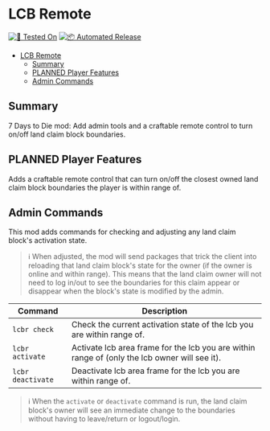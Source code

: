 # LCB Remote

[![🧪 Tested On](https://img.shields.io/badge/🧪%20Tested%20On-1.0%20b336-blue.svg)](https://7daystodie.com/) [![📦 Automated Release](https://github.com/jonathan-robertson/lcb-remote/actions/workflows/release.yml/badge.svg)](https://github.com/jonathan-robertson/lcb-remote/actions/workflows/release.yml)

- [LCB Remote](#lcb-remote)
  - [Summary](#summary)
  - [PLANNED Player Features](#planned-player-features)
  - [Admin Commands](#admin-commands)

## Summary

7 Days to Die mod: Add admin tools and a craftable remote control to turn on/off land claim block boundaries.

## PLANNED Player Features

Adds a craftable remote control that can turn on/off the closest owned land claim block boundaries the player is within range of.

## Admin Commands

This mod adds commands for checking and adjusting any land claim block's activation state.

> ℹ️ When adjusted, the mod will send packages that trick the client into reloading that land claim block's state for the owner (if the owner is online and within range). This means that the land claim owner will not need to log in/out to see the boundaries for this claim appear or disappear when the block's state is modified by the admin.

Command | Description
--- | ---
`lcbr check` | Check the current activation state of the lcb you are within range of.
`lcbr activate` | Activate lcb area frame for the lcb you are within range of (only the lcb owner will see it).
`lcbr deactivate` | Deactivate lcb area frame for the lcb you are within range of.

> ℹ️ When the `activate` or `deactivate` command is run, the land claim block's owner will see an immediate change to the boundaries without having to leave/return or logout/login.
